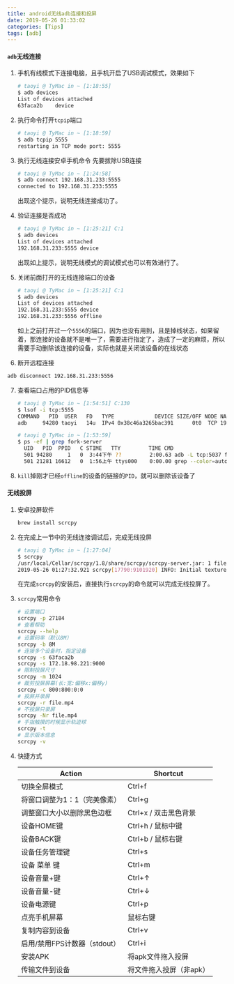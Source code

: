 ```yaml
---
title: android无线adb连接和投屏
date: 2019-05-26 01:33:02
categories: [Tips]
tags: [adb]
---
```


#### `adb`无线连接
1. 手机有线模式下连接电脑，且手机开启了USB调试模式，效果如下
    ```bash
    # taoyi @ TyMac in ~ [1:18:55] 
    $ adb devices
    List of devices attached
    63faca2b	device
    ```

  <!--more-->

2. 执行命令打开`tcpip`端口
    ```bash
    # taoyi @ TyMac in ~ [1:18:59] 
    $ adb tcpip 5555
    restarting in TCP mode port: 5555
    ```
3. 执行无线连接安卓手机命令
    先要拔除USB连接
    ```bash
    # taoyi @ TyMac in ~ [1:24:58] 
    $ adb connect 192.168.31.233:5555
    connected to 192.168.31.233:5555
    ```
    出现这个提示，说明无线连接成功了。
4. 验证连接是否成功
    ```bash
    # taoyi @ TyMac in ~ [1:25:21] C:1
    $ adb devices
    List of devices attached
    192.168.31.233:5555	device
    ```
    出现如上提示，说明无线模式的调试模式也可以有效进行了。
5. 关闭前面打开的无线连接端口的设备
    ```bash
    # taoyi @ TyMac in ~ [1:25:21] C:1
    $ adb devices
    List of devices attached
    192.168.31.233:5555	device
    192.168.31.233:5556	offline
    ```
    如上之前打开过一个`5556`的端口，因为也没有用到，且是掉线状态，如果留着，那连接的设备就不是唯一了，需要进行指定了，造成了一定的麻烦，所以需要手动删除该连接的设备，实际也就是关闭该设备的在线状态
    
6. 断开远程连接
```bash
adb disconnect 192.168.31.233:5556
```    

7. 查看端口占用的PID信息等
    ```bash
    # taoyi @ TyMac in ~ [1:54:51] C:130
    $ lsof -i tcp:5555
    COMMAND   PID  USER   FD   TYPE             DEVICE SIZE/OFF NODE NAME
    adb     94280 taoyi   14u  IPv4 0x38c46a3265bac391      0t0  TCP 192.168.31.71:49360->192.168.31.233:personal-agent (ESTABLISHED)
    ```

    ```bash
    # taoyi @ TyMac in ~ [1:53:59] 
    $ ps -ef | grep fork-server
      UID   PID  PPID   C STIME   TTY         TIME CMD
      501 94280     1   0  3:44下午 ??         2:00.63 adb -L tcp:5037 fork-server server --reply-fd 5
      501 21281 16612   0  1:56上午 ttys000    0:00.00 grep --color=auto --exclude-dir=.bzr --exclude-dir=CVS --exclude-dir=.git --exclude-dir=.hg --exclude-dir=.svn fork-server
    ```
8. `kill`掉刚才已经`offline`的设备的链接的`PID`，就可以删除该设备了


#### 无线投屏
1. 安卓投屏软件
    ```bash
    brew install scrcpy
    ```
2. 在完成上一节中的无线连接调试后，完成无线投屏
    ```bash
    # taoyi @ TyMac in ~ [1:27:04] 
    $ scrcpy                
    /usr/local/Cellar/scrcpy/1.8/share/scrcpy/scrcpy-server.jar: 1 file pushed. 0.4 MB/s (19850 bytes in 0.048s)
    2019-05-26 01:27:32.921 scrcpy[17790:9101920] INFO: Initial texture: 1080x2248
    ```
    在完成`scrcpy`的安装后，直接执行`scrcpy`的命令就可以完成无线投屏了。
3. `scrcpy`常用命令
    ```bash
    # 设置端口
    scrcpy -p 27184
    # 查看帮助
    scrcpy --help
    # 设置码率（默认8M）
    scrcpy -b 8M
    # 连接多个设备时，指定设备
    scrcpy -s 63faca2b
    scrcpy -s 172.18.98.221:9000
    # 限制投屏尺寸
    scrcpy -m 1024
    # 裁剪投屏屏幕(长:宽:偏移x:偏移y)
    scrcpy -c 800:800:0:0
    # 投屏并录屏
    scrcpy -r file.mp4
    # 不投屏只录屏
    scrcpy -Nr file.mp4
    # 手指触摸的时候显示轨迹球
    scrcpy -t
    # 显示版本信息
    scrcpy -v
    ```

4. 快捷方式
    
    Action|Shortcut
    ---|---
    切换全屏模式|Ctrl+f
    将窗口调整为1：1（完美像素）|Ctrl+g
    调整窗口大小以删除黑色边框|Ctrl+x / 双击黑色背景
    设备HOME键|Ctrl+h / 鼠标中键
    设备BACK键|Ctrl+b / 鼠标右键
    设备任务管理键|Ctrl+s
    设备 菜单 键|Ctrl+m
    设备音量+键|Ctrl+↑
    设备音量-键|Ctrl+↓
    设备电源键|Ctrl+p
    点亮手机屏幕|鼠标右键
    复制内容到设备|Ctrl+v
    启用/禁用FPS计数器（stdout）|Ctrl+i
    安装APK|将apk文件拖入投屏
    传输文件到设备|将文件拖入投屏（非apk）
